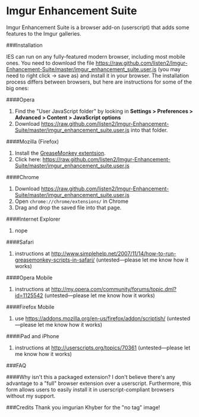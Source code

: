 Imgur Enhancement Suite
=======================

Imgur Enhancement Suite is a browser add-on (userscript) that adds some features to the Imgur galleries.

###Installation

IES can run on any fully-featured modern browser, including most mobile ones. You need to download the file https://raw.github.com/listen2/Imgur-Enhancement-Suite/master/imgur_enhancement_suite.user.js (you may need to right click -> save as) and install it in your browser. The installation process differs between browsers, but here are instructions for some of the big ones:

####Opera
 1. Find the "User JavaScript folder" by looking in **Settings > Preferences > Advanced > Content > JavaScript options**
 2. Download https://raw.github.com/listen2/Imgur-Enhancement-Suite/master/imgur_enhancement_suite.user.js into that folder.

####Mozilla (Firefox)
 1. Install the [GreaseMonkey extentsion](https://addons.mozilla.org/en-US/firefox/addon/greasemonkey/).
 2. Click here: https://raw.github.com/listen2/Imgur-Enhancement-Suite/master/imgur_enhancement_suite.user.js

####Chrome
 1. Download https://raw.github.com/listen2/Imgur-Enhancement-Suite/master/imgur_enhancement_suite.user.js
 2. Open ``chrome://chrome/extensions/`` in Chrome
 3. Drag and drop the saved file into that page.

####Internet Explorer
 1. nope

####Safari
 1. instructions at http://www.simplehelp.net/2007/11/14/how-to-run-greasemonkey-scripts-in-safari/ (untested—please let me know how it works)

####Opera Mobile
 1. instructions at http://my.opera.com/community/forums/topic.dml?id=1125542 (untested—please let me know how it works)

####Firefox Mobile
 1. use https://addons.mozilla.org/en-us/firefox/addon/scriptish/ (untested—please let me know how it works)

####iPad and iPhone
 1. instructions at http://userscripts.org/topics/70361 (untested—please let me know how it works)

###FAQ

####Why isn't this a packaged extension?
I don't believe there's any advantage to a "full" browser extension over a userscript. Furthermore, this form allows users to easily install it in userscript-compliant browsers without my support.

###Credits
Thank you imgurian Khyber for the "no tag" image!
